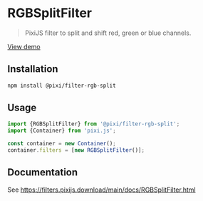 # RGBSplitFilter

> PixiJS filter to split and shift red, green or blue channels.

[View demo](https://filters.pixijs.download/main/examples/index.html?enabled=RGBSplitFilter)

## Installation

```bash
npm install @pixi/filter-rgb-split
```

## Usage

```js
import {RGBSplitFilter} from '@pixi/filter-rgb-split';
import {Container} from 'pixi.js';

const container = new Container();
container.filters = [new RGBSplitFilter()];
```

## Documentation

See https://filters.pixijs.download/main/docs/RGBSplitFilter.html